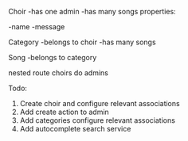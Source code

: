 Choir
-has one admin
-has many songs
properties:

-name
-message

Category
-belongs to choir
-has many songs

Song
-belongs to category

nested route choirs do admins


Todo:

1. Create choir and configure relevant associations
2. Add create action to admin
3. Add categories configure relevant associations
4. Add autocomplete search service
